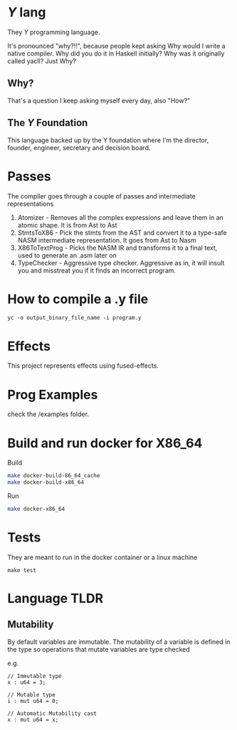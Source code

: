 # _Y_ lang

They _Y_ programming language. 

It's pronounced "why?!!", because people kept asking Why would
I write a native compiler. Why did you do it in Haskell initially?
Why was it originally called yacll? Just Why?

## Why?

That's a question I keep asking myself every day, also "How?"

## The _Y_ Foundation

This language backed up by the Y foundation where I'm the director, founder, engineer, secretary
and decision board.

# Passes

The compiler goes through a couple of passes and intermediate representations

1. Atomizer - Removes all the complex expressions and leave them in an atomic shape.
It is from Ast to Ast
2. StmtsToX86 - Pick the stmts from the AST and convert it to a type-safe NASM intermediate
representation. It goes from Ast to Nasm
3. X86ToTextProg - Picks the NASM IR and transforms it to a final text, used to generate an .asm 
later on
4. TypeChecker - Aggressive type checker. Aggressive as in, it will insult you and misstreat you 
if it finds an incorrect program.

# How to compile a .y file

```
yc -o output_binary_file_name -i program.y
```

# Effects

This project represents effects using fused-effects.

# Prog Examples

check the /examples folder.

# Build and run docker for X86_64

Build

``` sh
make docker-build-86_64_cache
make docker-build-x86_64
```

Run

``` sh
make docker-x86_64
```

# Tests

They are meant to run in the docker container or a linux machine

```
make test
```


# Language TLDR

## Mutability 

By default variables are immutable. The mutability of a variable is defined in the type 
so operations that mutate variables are type checked

e.g. 

```
// Immutable type
x : u64 = 3;

// Mutable type
i : mut u64 = 0;

// Automatic Mutability cast
x : mut u64 = x;
```

